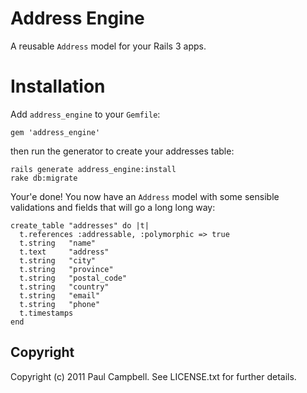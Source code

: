 # Address Engine #

A reusable `Address` model for your Rails 3 apps.

# Installation #

Add `address_engine` to your `Gemfile`:

    gem 'address_engine'

then run the generator to create your addresses table:

    rails generate address_engine:install
    rake db:migrate

Your'e done! You now have an `Address` model with some sensible validations and fields that will go a long long way:

    create_table "addresses" do |t|
      t.references :addressable, :polymorphic => true
      t.string   "name"
      t.text     "address"
      t.string   "city"
      t.string   "province"
      t.string   "postal_code"
      t.string   "country"
      t.string   "email"
      t.string   "phone"
      t.timestamps
    end

## Copyright ##

Copyright (c) 2011 Paul Campbell. See LICENSE.txt for
further details.

